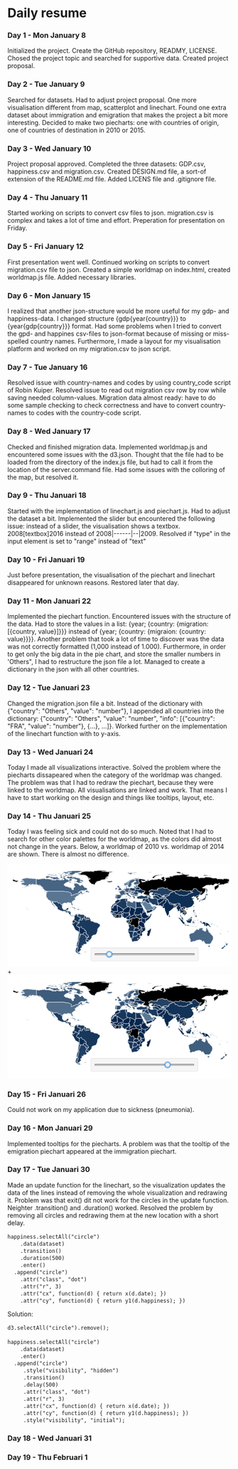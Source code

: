 # Daily resume

### Day 1 - Mon January 8

Initialized the project. Create the GitHub repository, READMY, LICENSE. Chosed the project topic and searched for supportive data. Created project proposal.


### Day 2 - Tue January 9

Searched for datasets. Had to adjust project proposal. One more visualisation different from map, scatterplot and linechart. Found one extra dataset about immigration and emigration that makes the project a bit more interesting. Decided to make two piecharts: one with countries of origin, one of countries of destination in 2010 or 2015.


### Day 3 - Wed January 10

Project proposal approved. Completed the three datasets: GDP.csv, happiness.csv and migration.csv. Created DESIGN.md file, a sort-of extension of the README.md file. Added LICENS file and .gitignore file.


### Day 4 - Thu January 11

Started working on scripts to convert csv files to json. migration.csv is complex and takes a lot of time and effort. Preperation for presentation on Friday.


### Day 5 - Fri January 12

First presentation went well. Continued working on scripts to convert migration.csv file to json. Created a simple worldmap on index.html, created worldmap.js file. Added necessary libraries.


### Day 6 - Mon January 15

I realized that another json-structure would be more useful for my gdp- and happiness-data. I changed structure {gdp{year{country}}} to {year{gdp{country}}} format. Had some problems when I tried to convert the gpd- and happines csv-files to json-format because of missing or miss-spelled country names. Furthermore, I made a layout for my visualisation platform and worked on my migration.csv to json script.


### Day 7 - Tue January 16

Resolved issue with country-names and codes by using country_code script of Robin Kuiper. Resolved issue to read out migration csv row by row while saving needed column-values. Migration data almost ready: have to do some sample checking to check correctness and have to convert country-names to codes with the country-code script.


### Day 8 - Wed January 17

Checked and finished migration data. Implemented worldmap.js and encountered some issues with the d3.json. Thought that the file had to be loaded from the directory of the index.js file, but had to call it from the location of the server.command file. Had some issues with the colloring of the map, but resolved it.


### Day 9 - Thu Januari 18

Started with the implementation of linechart.js and piechart.js. Had to adjust the dataset a bit. Implemented the slider but encountered the following issue: instead of a slider, the visualisation shows a textbox. 2008[textbox]2016 instead of 2008|------|--|2009. Resolved if "type" in the input element is set to "range" instead of "text"


### Day 10 - Fri Januari 19

Just before presentation, the visualisation of the piechart and linechart disappeared for unknown reasons. Restored later that day.


### Day 11 - Mon Januari 22

Implemented the piechart function. Encountered issues with the structure of the data. Had to store the values in a list: {year; {country: {migration: [{country, value}]}}} instead of {year; {country: {migraion: {country: value}}}}. Another problem that took a lot of time to discover was the data was not correctly formatted (1,000 instead of 1.000). Furthermore, in order to get only the big data in the pie chart, and store the smaller numbers in 'Others", I had to restructure the json file a lot. Managed to create a dictionary in the json with all other countries.


### Day 12 - Tue Januari 23

Changed the migration.json file a bit. Instead of the dictionary with {"country": "Others", "value": "number"}, I appended all countries into the dictionary: {"country": "Others", "value": "number", "info": [{"country": "FRA", "value": "number"}, {...}, ...]}. Worked further on the implementation of the linechart function with to y-axis.


### Day 13 - Wed Januari 24

Today I made all visualizations interactive. Solved the problem where the piecharts dissapeared when the category of the worldmap was changed. The problem was that I had to redraw the piechart, because they were linked to the worldmap. All visualisations are linked and work. That means I have to start working on the design and things like tooltips, layout, etc.


### Day 14 - Thu Januari 25

Today I was feeling sick and could not do so much. Noted that I had to search for other color palettes for the worldmap, as the colors did almost not change in the years. Below, a worldmap of 2010 vs. worldmap of 2014 are shown. There is almost no difference.

![Project sketch](/doc/map2010.png) + ![Project sketch](/doc/map2014.png)


### Day 15 - Fri Januari 26

Could not work on my application due to sickness (pneumonia).


### Day 16 - Mon Januari 29

Implemented tooltips for the piecharts. A problem was that the tooltip of the emigration piechart appeared at the immigration piechart.


### Day 17 - Tue Januari 30

Made an update function for the linechart, so the visualization updates the data of the lines instead of removing the whole visualization
and redrawing it. Problem was that exit() dit not work for the circles in the update function. Neighter .transition() and .duration() worked. Resolved the problem by removing all circles and redrawing them at the new location with a short delay.
```
happiness.selectAll("circle")
    .data(dataset)
    .transition()
    .duration(500)
    .enter()
  .append("circle")
    .attr("class", "dot")
    .attr("r", 3)
    .attr("cx", function(d) { return x(d.date); })
    .attr("cy", function(d) { return y1(d.happiness); })
```
Solution:
```
d3.selectAll("circle").remove();
    
happiness.selectAll("circle")
    .data(dataset)
    .enter()
  .append("circle")
     .style("visibility", "hidden")
     .transition()
     .delay(500)
     .attr("class", "dot")
     .attr("r", 3)
     .attr("cx", function(d) { return x(d.date); })
     .attr("cy", function(d) { return y1(d.happiness); })
     .style("visibility", "initial");
```


### Day 18 - Wed Januari 31


### Day 19 - Thu Februari 1
